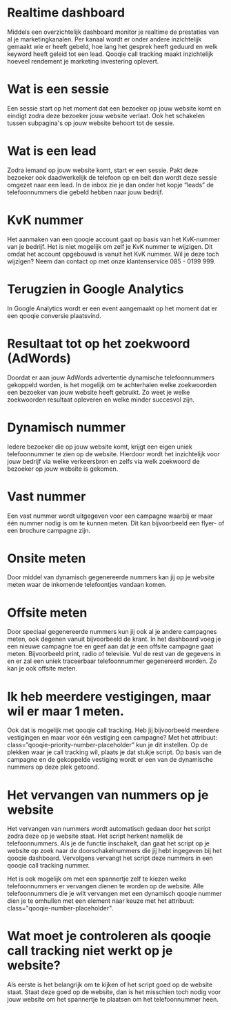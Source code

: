 <!-- TITLE: Algemeen -->

# Realtime dashboard
Middels een overzichtelijk dashboard monitor je realtime de prestaties van al je marketingkanalen. Per kanaal wordt er onder andere inzichtelijk gemaakt wie er heeft gebeld, hoe lang het gesprek heeft geduurd en welk keyword heeft geleid tot een lead. Qooqie call tracking maakt inzichtelijk hoeveel rendement je marketing investering oplevert.
# Wat is een sessie
Een sessie start op het moment dat een bezoeker op jouw website komt en eindigt zodra deze bezoeker jouw website verlaat. Ook het schakelen tussen subpagina's op jouw website behoort tot de sessie. 
# Wat is een lead
Zodra iemand op jouw website komt, start er een sessie. Pakt deze bezoeker ook daadwerkelijk de telefoon op en belt dan wordt deze sessie omgezet naar een lead. In de inbox zie je dan onder het kopje “leads” de telefoonnummers die gebeld hebben naar jouw bedrijf. 
# KvK nummer
Het aanmaken van een qooqie account gaat op basis van het KvK-nummer van je bedrijf. Het is niet mogelijk om zelf je KvK nummer te wijzigen. Dit omdat het account opgebouwd is vanuit het KvK nummer. Wil je deze toch wijzigen? Neem dan contact op met onze klantenservice 085 - 0199 999.
# Terugzien in Google Analytics
In Google Analytics wordt er een event aangemaakt op het moment dat er een qooqie conversie plaatsvind. 
# Resultaat tot op het zoekwoord (AdWords)
Doordat er aan jouw AdWords advertentie dynamische telefoonnummers gekoppeld worden, is het mogelijk om te achterhalen welke zoekwoorden een bezoeker van jouw website heeft gebruikt. Zo weet je welke zoekwoorden resultaat opleveren en welke minder succesvol zijn.
# Dynamisch nummer
Iedere bezoeker die op jouw website komt, krijgt een eigen uniek telefoonnummer te zien op de website. Hierdoor wordt het inzichtelijk voor jouw bedrijf via welke verkeersbron en zelfs via welk zoekwoord de bezoeker op jouw website is gekomen. 
# Vast nummer
Een vast nummer wordt uitgegeven voor een campagne waarbij er maar één nummer nodig is om te kunnen meten. Dit kan bijvoorbeeld een flyer- of een brochure campagne zijn. 
# Onsite meten
Door middel van dynamisch gegenereerde nummers kan jij op je website meten waar de inkomende telefoontjes vandaan komen.
# Offsite meten
Door speciaal gegenereerde nummers kun jij ook al je andere campagnes meten, ook degenen vanuit bijvoorbeeld de krant. 
In het dashboard voeg je een nieuwe campagne toe en geef aan dat je een offsite campagne gaat meten. Bijvoorbeeld print, radio of televisie. Vul de rest van de gegevens in en er zal een uniek traceerbaar telefoonnummer gegenereerd worden. Zo kan je ook offsite meten.
# Ik heb meerdere vestigingen, maar wil er maar 1 meten.
Ook dat is mogelijk met qooqie call tracking. Heb jij bijvoorbeeld meerdere vestigingen en maar voor één  vestiging een campagne? Met het attribuut: class=”qooqie-priority-number-placeholder” kun je dit instellen. Op de plekken waar je call tracking wil, plaats je dat stukje script. Op basis van de campagne en de gekoppelde vestiging wordt er een van de dynamische nummers op deze plek getoond.
# Het vervangen van nummers op je website
Het vervangen van nummers wordt automatisch gedaan door het script zodra deze op je website staat. Het script herkent namelijk de telefoonnummers. Als je de functie inschakelt, dan gaat het script op je website op zoek naar de doorschakelnummers die jij hebt ingegeven bij het qooqie dashboard. Vervolgens vervangt het script deze nummers in een qooqie call tracking nummer. 

Het is ook mogelijk om met een spannertje zelf te kiezen welke telefoonnummers er vervangen dienen te worden op de website. Alle telefoonnummers die je wilt vervangen met een dynamisch qooqie nummer dien je te omhullen met een element naar keuze met het attribuut: class="qooqie-number-placeholder".
# Wat moet je controleren als qooqie call tracking niet werkt op je website?
Als eerste is het belangrijk om te kijken of het script goed op de website staat. Staat deze goed op de website, dan is het misschien toch nodig voor jouw website om het spannertje te plaatsen om het telefoonnummer heen. 


